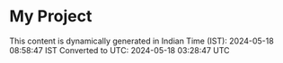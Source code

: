 # My Project

This content is dynamically generated in Indian Time (IST): 2024-05-18 08:58:47 IST
Converted to UTC: 2024-05-18 03:28:47 UTC
